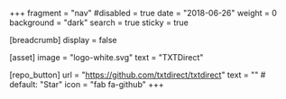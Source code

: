 +++
fragment = "nav"
#disabled = true
date = "2018-06-26"
weight = 0
background = "dark"
search = true
sticky = true

[breadcrumb]
  display = false

[asset]
  image = "logo-white.svg"
  text = "TXTDirect"

[repo_button]
  url = "https://github.com/txtdirect/txtdirect"
  text = "" # default: "Star"
  icon = "fab fa-github"
+++
